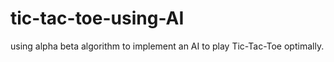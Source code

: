 # tic-tac-toe-using-AI
using alpha beta algorithm to implement an AI to play Tic-Tac-Toe optimally.
